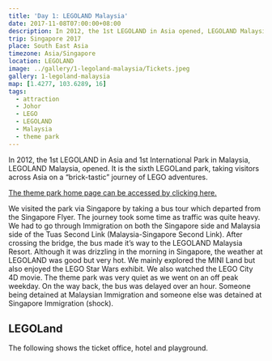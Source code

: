 ```yaml
---
title: 'Day 1: LEGOLAND Malaysia'
date: 2017-11-08T07:00:00+08:00
description: In 2012, the 1st LEGOLAND in Asia opened, LEGOLAND Malaysia, taking visitors across Asia on a “brick-tastic” journey of LEGO adventures.
trip: Singapore 2017
place: South East Asia
timezone: Asia/Singapore
location: LEGOLAND
image: ../gallery/1-legoland-malaysia/Tickets.jpeg
gallery: 1-legoland-malaysia
map: [1.4277, 103.6289, 16]
tags:
  - attraction
  - Johor
  - LEGO
  - LEGOLAND
  - Malaysia
  - theme park
---
```


In 2012, the 1st LEGOLAND in Asia and 1st International Park in Malaysia, LEGOLAND Malaysia, opened. It is the sixth LEGOLand park, taking visitors across Asia on a “brick-tastic” journey of LEGO adventures.

[The theme park home page can be accessed by clicking here.](https://www.legoland.com.my/)

We visited the park via Singapore by taking a bus tour which departed from the Singapore Flyer. The journey took some time as traffic was quite heavy. We had to go through Immigration on both the Singapore side and Malaysia side of the Tuas Second Link (Malaysia-Singapore Second Link). After crossing the bridge, the bus made it’s way to the LEGOLAND Malaysia Resort. Although it was drizzling in the morning in Singapore, the weather at LEGOLAND was good but very hot. We mainly explored the MINI Land but also enjoyed the LEGO Star Wars exhibit. We also watched the LEGO City 4D movie. The theme park was very quiet as we went on an off peak weekday. On the way back, the bus was delayed over an hour. Someone being detained at Malaysian Immigration and someone else was detained at Singapore Immigration (shock).

## LEGOLand

The following shows the ticket office, hotel and playground.
